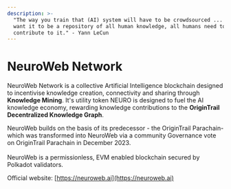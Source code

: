 ```yaml
---
description: >-
  "The way you train that (AI) system will have to be crowdsourced ... if you
  want it to be a repository of all human knowledge, all humans need to
  contribute to it." - Yann LeCun
---
```


# NeuroWeb Network

NeuroWeb Network is a collective Artificial Intelligence blockchain designed to incentivise knowledge creation, connectivity and sharing through **Knowledge Mining**. It's utility token NEURO is designed to fuel the AI knowledge economy, rewarding knowledge contributions to the **OriginTrail Decentralized Knowledge Graph**.&#x20;

NeuroWeb builds on the basis of its predecessor - the OriginTrail Parachain- which was transformed into NeuroWeb via a community Governance vote on OriginTrail Parachain in December 2023.\
\
NeuroWeb is a permissionless, EVM enabled blockchain secured by Polkadot validators.

&#x20;

Official website: [https://neuroweb.ai](https://neuroweb.ai)

